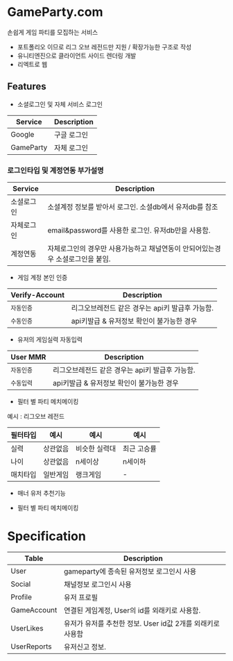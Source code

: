 # GameParty.com
 손쉽게 게임 파티를 모집하는 서비스 
 - 포트폴리오 이므로 리그 오브 레전드만 지원 / 확장가능한 구조로 작성
 - 유니티엔진으로 클라이언트 사이드 렌더링 개발 
 - 리엑트로 웹 
 
 
 ## Features
 - 소셜로그인 및 자체 서비스 로그인
 
| Service | Description |
| --- | --- |
| Google | 구글 로그인 | 
| GameParty | 자체 로그인 | 

 ### 로그인타입 및 계정연동 부가설명 
  
| Service | Description |
| --------- | -------------------------------------------------- |
| 소셜로그인 | 소셜계정 정보를 받아서 로그인. 소셜db에서 유저db를 참조 | 
| 자체로그인 | email&password를 사용한 로그인. 유저db만을 사용함. |  
| 계정연동   | 자체로그인의 경우만 사용가능하고 채널연동이 안되어있는경우 소셜로그인을 붙임. |  

 
 - 게임 계정 본인 인증 
  
| Verify-Account | Description |
| --- | --- |
| `자동인증` | 리그오브레전드 같은 경우는 api키 발급후 가능함. |
| `수동인증` | api키발급 & 유저정보 확인이 불가능한 경우 | 


 - 유저의 게임실력 자동입력 
 
| User MMR | Description |
| --- | --- |
| `자동인증` | 리그오브레전드 같은 경우는 api키 발급후 가능함. |
| `수동입력` | api키발급 & 유저정보 확인이 불가능한 경우 | 

- 필터 별 파티 메치메이킹

예시 : 리그오브 레전드

| 필터타입 | 예시 | 예시 | 예시 |
| ------- | ---- | ---- | ---- |
| 실력 | 상관없음 | 비슷한 실력대 | 최근 고승률 |
| 나이 | 상관없음 | n세이상 | n세이하 |
| 매치타입 | 일반게임 | 랭크게임 | - |

- 매너 유저 추천기능


- 필터 별 파티 메치메이킹



# Specification

| Table | Description |
| ---------     | -------------------------------------------------- |
| User          | gameparty에 종속된 유저정보 로그인시 사용  
| Social        | 채널정보  로그인시 사용   
| Profile       | 유저 프로필
| GameAccount   | 연결된 게임계정, User의 id를 외래키로 사용함.   
| UserLikes     | 유저가 유저를 추천한 정보. User id값 2개를 외래키로 사용함
| UserReports   | 유저신고 정보. 

 
